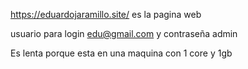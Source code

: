 https://eduardojaramillo.site/ es la pagina web

usuario para login edu@gmail.com y contraseña admin

Es lenta porque esta en una maquina con 1 core y 1gb